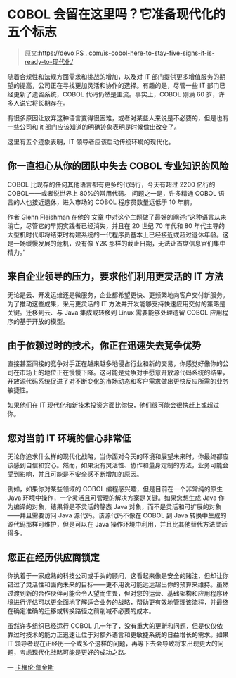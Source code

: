 # COBOL 会留在这里吗？它准备现代化的五个标志

> 原文:[https://devo PS . com/is-cobol-here-to-stay-five-signs-it-is-ready-to-现代化/](https://devops.com/is-cobol-here-to-stay-five-signs-it-is-ready-to-modernize/)

随着合规性和法规方面需求和挑战的增加，以及对 IT 部门提供更多增值服务的期望的提高，公司正在寻找更加灵活和协作的选择。有趣的是，尽管一些 IT 部门已经更新了遗留系统，COBOL 代码仍然是主流。事实上，COBOL 刚满 60 岁，许多人说它将长期存在。

有很多原因让放弃这种语言变得很困难，或者对某些人来说是不必要的，但是也有一些公司和 it 部门应该知道的明确迹象表明是时候做出改变了。

这里有五个迹象表明，IT 领导者应该启动传统环境的现代化。

## **你一直担心从你的团队中失去 COBOL 专业知识的风险**

COBOL 比现存的任何其他语言都有更多的代码行，今天有超过 2200 亿行的 COBOL——或者说世界上 80%的常用代码。 问题之一是，许多精通 COBOL 语言的人也接近退休，进入市场的 COBOL 程序员数量远低于 10 年前。

作者 Glenn Fleishman 在他的 [文章](https://increment.com/programming-languages/cobol-all-the-way-down/#authors) 中对这个主题做了最好的阐述:“这种语言从未消亡，尽管它的早期实践者已经消失，并且在 20 世纪 70 年代和 80 年代主导的大型机时代即将结束时构建系统的一代程序员基本上已经接近或超过退休年龄。这是一场缓慢发展的危机，没有像 Y2K 那样的截止日期，无法让首席信息官们集中精力。”

## **来自企业领导的压力，要求他们利用更灵活的 IT 方法**

无论是云、开发运维还是微服务，企业都希望更快、更频繁地向客户交付新服务。为了推动这些成果，采用更灵活的 IT 方法并开发能够支持快速应用交付的策略是关键。迁移到云、与 Java 集成或转移到 Linux 需要能够处理遗留 COBOL 应用程序的基于开放的模型。

## **由于依赖过时的技术，你正在迅速失去竞争优势**

直接甚至间接的竞争对手正在越来越多地侵占行业和新的交易，你感觉好像你的公司在市场上的地位正在慢慢下降。这可能是竞争对手愿意开放源代码系统的结果，开放源代码系统促进了对不断变化的市场动态和客户需求做出更快反应所需的业务敏捷性。

如果他们在 IT 现代化和新技术投资方面比你快，他们很可能会很快赶上或超过你。

## **您对当前 IT 环境的信心非常低**

无论你追求什么样的现代化战略，当你面对今天的环境和展望未来时，你最终都应该感到自信和安心。然而，如果没有灵活性、协作和量身定制的方法，业务可能会受到影响，并且可能是不安全感不断增加的原因。

例如，如果你对某些领域的 COBOL 编程感兴趣，但是目前在一个非常纯的原生 Java 环境中操作，一个灵活且可管理的解决方案是关键。如果您想生成 Java 作为编译的对象，结果将是不灵活的静态 Java 对象，而不是灵活和可扩展的对象——并且需要访问 Java 源代码。该源代码不像在 COBOL 到 Java 转换中生成的源代码那样可维护，但是可以在 Java 操作环境中利用，并且比其他替代方法灵活得多。

## **您正在经历供应商锁定**

你执着于一家成熟的科技公司或手头的顾问，这看起来像是安全的赌注，但却让你错过了灵活性和面向未来的目标——更不用说可能远远超出你的预算来维持。虽然过渡到新的合作伙伴可能会令人望而生畏，但对您的运营、基础架构和应用程序环境进行评估可以更全面地了解适合业务的战略，帮助更有效地管理该流程，并最终在确定准确的迁移或转换路径之前削减不必要的成本。

虽然许多组织已经运行 COBOL 几十年了，没有重大的更新和问题，但是仅仅依靠过时技术的能力正迅速让位于对额外语言和更敏捷系统的日益增长的需求。如果 IT 领导者现在正经历一个或多个这样的问题，再等下去会导致将来出现更大的问题，考虑现代化战略可能是更好的成功之路。

— [卡梅伦·詹金斯](https://devops.com/author/cameron-jenkins/)